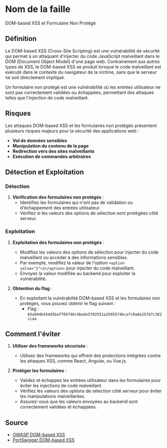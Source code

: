 # Nom de la faille
DOM-based XSS et Formulaire Non Protégé

## Définition
Le DOM-based XSS (Cross-Site Scripting) est une vulnérabilité de sécurité qui permet à un attaquant d'injecter du code JavaScript malveillant dans le DOM (Document Object Model) d'une page web. Contrairement aux autres types de XSS, le DOM-based XSS se produit lorsque le code malveillant est exécuté dans le contexte du navigateur de la victime, sans que le serveur ne soit directement impliqué.

Un formulaire non protégé est une vulnérabilité où les entrées utilisateur ne sont pas correctement validées ou échappées, permettant des attaques telles que l'injection de code malveillant.

## Risques
Les attaques DOM-based XSS et les formulaires non protégés présentent plusieurs risques majeurs pour la sécurité des applications web :

- **Vol de données sensibles**
- **Manipulation du contenu de la page**
- **Redirection vers des sites malveillants**
- **Exécution de commandes arbitraires**

## Détection et Exploitation

### Détection

1. **Vérification des formulaires non protégés** :
   - Identifiez les formulaires qui n'ont pas de validation ou d'échappement des entrées utilisateur.
   - Vérifiez si les valeurs des options de sélection sont protégées côté serveur.

### Exploitation

1. **Exploitation des formulaires non protégés** :
   - Modifiez les valeurs des options de sélection pour injecter du code malveillant ou accéder à des informations sensibles.
   - Par exemple, modifiez la valeur de l'option `<option value="2">2</option>` pour injecter du code malveillant.
   - Envoyez la valeur modifiée au backend pour exploiter la vulnérabilité.

2. **Obtention du flag** :
   - En exploitant la vulnérabilité DOM-based XSS et les formulaires non protégés, vous pouvez obtenir le flag suivant :
     - Flag : `03a944b434d5baff05f46c4bede5792551a2595574bcafc9a6e25f67c382ccaa`

## Comment l'éviter

1. **Utiliser des frameworks sécurisés** :
   - Utilisez des frameworks qui offrent des protections intégrées contre les attaques XSS, comme React, Angular, ou Vue.js.

2. **Protéger les formulaires** :
   - Validez et échappez les entrées utilisateur dans les formulaires pour éviter les injections de code malveillant.
   - Vérifiez les valeurs des options de sélection côté serveur pour éviter les manipulations malveillantes.
   - Assurez-vous que les valeurs envoyées au backend sont correctement validées et échappées.

## Source
- [OWASP DOM-based XSS](https://owasp.org/www-community/Types_of_Cross-Site_Scripting#DOM_Based_XSS)
- [PortSwigger DOM-based XSS](https://portswigger.net/web-security/cross-site-scripting/dom-based)
